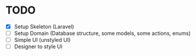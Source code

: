 # TODO

-   [x] Setup Skeleton (Laravel)
-   [ ] Setup Domain (Database structure, some models, some actions, enums)
-   [ ] Simple UI (unstyled UI)
-   [ ] Designer to style UI
